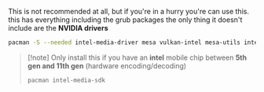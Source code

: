 This is not recommended at all, but if you're in a hurry you're can use this. this has everything including the grub packages the only thing it doesn't include are the **NVIDIA drivers** 


```bash
pacman -S --needed intel-media-driver mesa vulkan-intel mesa-utils intel-gpu-tools libva libva-utils vulkan-icd-loader vulkan-tools intel-ucode btrfs-progs zram-generator hyprland xorg-xwayland uwsm qt5-wayland qt6-wayland xdg-desktop-portal-gtk gtk3 gtk4 nwg-look qt5ct qt6ct qt6-svg qt6-multimedia-ffmpeg kvantum hyprpolkitagent xorg-xhost polkit xdg-desktop-portal-hyprland xdg-utils ttf-font-awesome ttf-jetbrains-mono-nerd noto-fonts-emoji waybar libdbusmenu-qt5 socat swww inotify-tools sassc file libdbusmenu-glib fastfetch hyprlock hypridle hyprsunset swappy rofi playerctl brightnessctl vsftpd fwupd nautilus snapshot loupe gnome-text-editor blanket collision errands identity impression networkmanager iwd nm-connection-editor compsize ncdu kitty pavucontrol unzip swayimg python-pipx arch-wiki-lite arch-wiki-docs pipewire wireplumber pipewire-pulse bluez bluez-utils blueman dosfstools sof-firmware gst-plugin-pipewire git wget curl xdg-user-dirs gvfs firewalld udisks2 udiskie tlp tlp-rdw thermald powertop 7zip usbutils usbmuxd gparted ntfs-3g acpid pacman-contrib nvtop btop inxi less dialog tealdeer iotop iftop ethtool httrack filezilla handbrake cliphist grim slurp wl-clipboard tree fzf swaync compsize clang obsidian gnome-disk-utility logrotate lshw ffmpeg mpv mpv-mpris firefox gnome-keyring libsecret yad yazi zellij zsh zsh-syntax-highlighting starship imagemagick bat krita uv rq jq bc zathura zathura-pdf-mupdf grub efibootmgr grub-btrfs os-prober man-db sysstat qbittorrent openssh libheif zip unrar wev cpio gnome-calculator baobab gnome-clocks hyprpicker guvcview file-roller
```


> [!note] Only install this if you have an **intel** mobile chip between **5th gen and 11th gen** (hardware encoding/decoding)
>```bash
>pacman intel-media-sdk
> ```